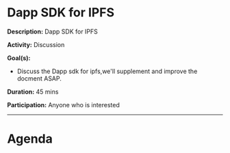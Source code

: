 # Dapp SDK for IPFS

**Description:** Dapp SDK for IPFS

**Activity:** Discussion

**Goal(s):**
- Discuss the Dapp sdk for ipfs,we'll supplement and improve the docment ASAP.

**Duration:** 45 mins

**Participation:** Anyone who is interested

---
# Agenda
